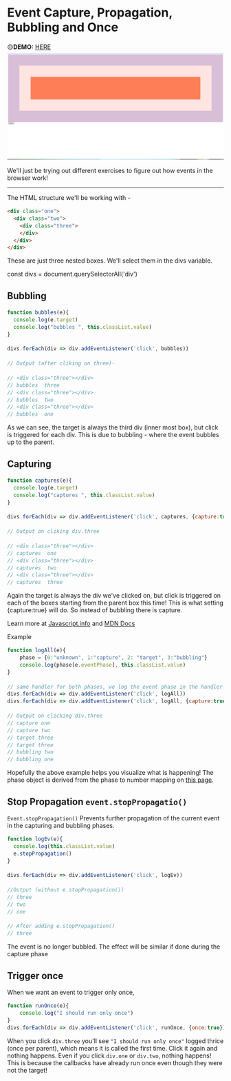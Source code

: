 # Event Capture, Propagation, Bubbling and Once
🟡**DEMO:** [HERE](https://mitzelldone.github.io/JavaScript30/25%20-%20Event%20Capture%2C%20Propagation%2C%20Bubbling%20and%20Once/index.html)
![demo](https://github.com/Mitzelldone/JavaScript30/blob/main/The%2030%20Projects/images/25.demo.png)

We'll just be trying out different exercises to figure out how events in the browser work!

---

The HTML structure we'll be working with -

```HTML
<div class="one">
  <div class="two">
    <div class="three">
    </div>
  </div>
</div>
```

These are just three nested boxes. We'll select them in the divs variable.

const divs = document.querySelectorAll('div')

## Bubbling

```Javascript
function bubbles(e){
  console.log(e.target)
  console.log("bubbles ", this.classList.value)
}

divs.forEach(div => div.addEventListener('click', bubbles))

// Output (after cliking on three)-

// <div class=​"three">​​</div>​
// bubbles  three
// <div class=​"three">​​</div>​
// bubbles  two
// <div class=​"three">​​</div>​
// bubbles  one
```

As we can see, the target is always the third div (inner most box), but click is triggered for each div. This is due to bubbling - where the event bubbles up to the parent.

## Capturing

```Javascript
function captures(e){
  console.log(e.target)
  console.log("captures ", this.classList.value)
}

divs.forEach(div => div.addEventListener('click', captures, {capture:true}))

// Output on cliking div.three

// <div class=​"three">​​</div>​
// captures  one
// <div class=​"three">​​</div>​
// captures  two
// <div class=​"three">​​</div>​
// captures  three
```

Again the target is always the div we've clicked on, but click is triggered on each of the boxes starting from the parent box this time! This is what setting {capture:true} will do. So instead of bubbling there is capture.

Learn more at [Javascript.info](https://javascript.info/bubbling-and-capturing) and [MDN Docs](https://developer.mozilla.org/en-US/docs/Learn/JavaScript/Building_blocks/Events#bubbling_and_capturing_explained)

Example

```Javascript
function logAll(e){
    phase = {0:"unknown", 1:"capture", 2: "target", 3:"bubbling"}
    console.log(phase[e.eventPhase], this.classList.value)
}

// same handler for both phases, we log the event phase in the handler
divs.forEach(div => div.addEventListener('click', logAll))
divs.forEach(div => div.addEventListener('click', logAll, {capture:true}))

// Output on clicking div.three
// capture one
// capture two
// target three
// target three
// bubbling two
// bubbling one
```

Hopefully the above example helps you visualize what is happening! The phase object is derived from the phase to number mapping on [this page](https://developer.mozilla.org/en-US/docs/Web/API/Event/eventPhase).

## Stop Propagation `event.stopPropagatio()`

`Event.stopPropagation()` Prevents further propagation of the current event in the capturing and bubbling phases.

```Javascript
function logEv(e){
  console.log(this.classList.value)
  e.stopPropagation()
}

divs.forEach(div => div.addEventListener('click', logEv))

//Output (without e.stopPropagation())
// three
// two
// one

// After adding e.stopPropagation()
// three
```

The event is no longer bubbled. The effect will be similar if done during the capture phase

## Trigger once

When we want an event to trigger only once,

```Javascript
function runOnce(e){
    console.log("I should run only once")
}
divs.forEach(div => div.addEventListener('click', runOnce, {once:true}))
```

When you click `div.three` you'll see `"I should run only once"` logged thrice (once per parent), which means it is called the first time. Click it again and nothing happens. Even if you click `div.one` or `div.two`, nothing happens! This is because the callbacks have already run once even though they were not the target!
